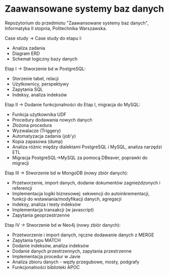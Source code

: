 # Zaawansowane systemy baz danych

Repozytorium do przedmiotu "Zaawansowane systemy baz danych", Informatyka II stopnia, Politechnika Warszawska.

Case study -> Case study do etapu I:
- Analiza zadania
- Diagram ERD
- Schemat logiczny bazy danych
  
Etap I -> Stworzenie bd w PostgreSQL:
- Storzenie tabel, relacji
- Użytkownicy, perspektywy
- Zapytania SQL
- Indeksy, analiza indeksów
  
Etap II -> Dodanie funkcjonalności do Etap I, migracja do MySQL:
- Funkcja użytkownika UDF
- Procedury dodawania nowych danych
- Złożona procedura
- Wyzwalacze (Triggery)
- Automatyzacja zadania (job'y)
- Kopia zapasowa (dump)
- Analiza różnic między dialektami PostgreSQL i MySQL, analiza narzędzi ETL
- Migracja PostgreSQL->MySQL za pomocą DBeaver, poprawki do migracji

Etap III -> Stworzenie bd w MongoDB (nowy zbiór danych):
- Przetworzenie, import danych, dodanie dokumentów zagnieżdzonych i referencji
- Implementacja logiki biznesowej: sekwencji do autoinkrementacji, funkcji do wstawiania/modyfikacji danych, agregacji
- Indeksy, analiza i testy indeksów
- Implementacja transakcji (w javascript)
- Zapytania geoprzestrzenne

Etap IV -> Stworzenie bd w Neo4j (nowy zbiór danych):
- Przetworzenie i import danych, ręczne dodawanie danych z MERGE
- Zapytania typu MATCH
- Dodanie indeksów, analiza indeksów
- Dodanie danych przestrzennych, zapytania przestrzenne
- Implementacja procedur w Javie
- Analiza zbioru danych - węzły przegubowe, mosty, podgrafy
- Funkcjonalności biblioteki APOC

